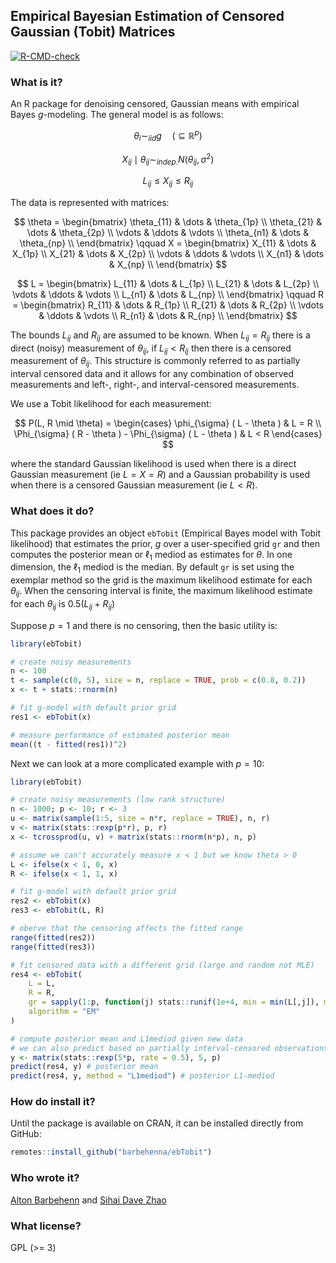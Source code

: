 ## Empirical Bayesian Estimation of Censored Gaussian (Tobit) Matrices

<!-- badges: start -->
[![R-CMD-check](https://github.com/barbehenna/ebTobit/actions/workflows/R-CMD-check.yaml/badge.svg)](https://github.com/barbehenna/ebTobit/actions/workflows/R-CMD-check.yaml)
<!-- badges: end -->

### What is it?

An R package for denoising censored, Gaussian means with empirical Bayes $g$-modeling.
The general model is as follows:

$$
\theta_i \sim_{iid} g \quad (\subseteq \mathbb{R}^p)
$$

$$
X_{ij} \mid \theta_{ij} \sim_{indep.} N(\theta_{ij}, \sigma^2)
$$

$$
L_{ij} \leq X_{ij} \leq R_{ij}
$$

The data is represented with matrices:

$$
\theta = \begin{bmatrix}
\theta_{11} & \dots & \theta_{1p} \\
\theta_{21} & \dots & \theta_{2p} \\
\vdots & \ddots & \vdots \\
\theta_{n1} & \dots & \theta_{np} \\
\end{bmatrix}
\qquad
X = \begin{bmatrix}
X_{11} & \dots & X_{1p} \\
X_{21} & \dots & X_{2p} \\
\vdots & \ddots & \vdots \\
X_{n1} & \dots & X_{np} \\
\end{bmatrix}
$$

$$
L = \begin{bmatrix}
L_{11} & \dots & L_{1p} \\
L_{21} & \dots & L_{2p} \\
\vdots & \ddots & \vdots \\
L_{n1} & \dots & L_{np} \\
\end{bmatrix}
\qquad
R = \begin{bmatrix}
R_{11} & \dots & R_{1p} \\
R_{21} & \dots & R_{2p} \\
\vdots & \ddots & \vdots \\
R_{n1} & \dots & R_{np} \\
\end{bmatrix}
$$

The bounds $L_{ij}$ and $R_{ij}$ are assumed to be known.
When $L_{ij} = R_{ij}$ there is a direct (noisy) measurement of $\theta_{ij}$, if $L_{ij} < R_{ij}$ then there is a censored measurement of $\theta_{ij}$.
This structure is commonly referred to as partially interval censored data and it allows for any combination of observed measurements and left-, right-, and interval-censored measurements.

We use a Tobit likelihood for each measurement:

$$
P(L, R \mid \theta) = \begin{cases}
\phi_{\sigma} ( L - \theta ) & L = R \\
\Phi_{\sigma} ( R - \theta ) - \Phi_{\sigma} ( L - \theta ) & L < R
\end{cases}
$$

where the standard Gaussian likelihood is used when there is a direct Gaussian measurement (ie $L = X = R$) and a Gaussian probability is used when there is a censored Gaussian measurement (ie $L < R$).


### What does it do?

This package provides an object `ebTobit` (Empirical Bayes model with Tobit likelihood) that estimates the prior, $g$ over a user-specified grid `gr` and then computes the posterior mean or $\ell_1$ mediod as estimates for $\theta$.
In one dimension, the $\ell_1$ mediod is the median.
By default `gr` is set using the exemplar method so the grid is the maximum likelihood estimate for each $\theta_{ij}$.
When the censoring interval is finite, the maximum likelihood estimate for each $\theta_{ij}$ is $0.5 ( L_{ij} + R_{ij} )$

Suppose $p = 1$ and there is no censoring, then the basic utility is:

```r
library(ebTobit)

# create noisy measurements
n <- 100
t <- sample(c(0, 5), size = n, replace = TRUE, prob = c(0.8, 0.2))
x <- t + stats::rnorm(n)

# fit g-model with default prior grid
res1 <- ebTobit(x)

# measure performance of estimated posterior mean
mean((t - fitted(res1))^2)
```

Next we can look at a more complicated example with $p = 10$:

```r
library(ebTobit)

# create noisy measurements (low rank structure)
n <- 1000; p <- 10; r <- 3
u <- matrix(sample(1:5, size = n*r, replace = TRUE), n, r)
v <- matrix(stats::rexp(p*r), p, r)
x <- tcrossprod(u, v) + matrix(stats::rnorm(n*p), n, p)

# assume we can't accurately measure x < 1 but we know theta > 0
L <- ifelse(x < 1, 0, x)
R <- ifelse(x < 1, 1, x)

# fit g-model with default prior grid
res2 <- ebTobit(x)
res3 <- ebTobit(L, R)

# oberve that the censoring affects the fitted range 
range(fitted(res2))
range(fitted(res3))

# fit censored data with a different grid (large and random not MLE)
res4 <- ebTobit(
    L = L,
    R = R,
    gr = sapply(1:p, function(j) stats::runif(1e+4, min = min(L[,j]), max = max(R[,j]))),
    algorithm = "EM"
)

# compute posterior mean and L1mediod given new data
# we can also predict based on partially interval-censored observations
y <- matrix(stats::rexp(5*p, rate = 0.5), 5, p)
predict(res4, y) # posterior mean
predict(res4, y, method = "L1mediod") # posterior L1-mediod
```


### How do install it?

Until the package is available on CRAN, it can be installed directly from GitHub:

```r
remotes::install_github("barbehenna/ebTobit")
```


### Who wrote it?

[Alton Barbehenn](https://github.com/barbehenna) and [Sihai Dave Zhao](https://github.com/sdzhao)


### What license?

GPL (>= 3)
